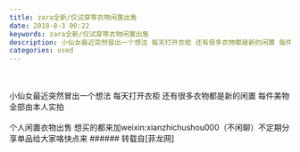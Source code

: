 ```yaml
---
title: zara全新/仅试穿等衣物闲置出售
date: 2018-8-3 00:22
keywords: zara全新/仅试穿等衣物闲置出售
description: 小仙女最近突然冒出一个想法 每天打开衣柜 还有很多衣物都是新的闲置 每件美物全部由本人实拍个人闲置衣物出售️ 想买的都来加weixin:xianzhichushou000（不闲聊）不定期分享单品给大家咯快点来
categories: used
---
```

<td class="t_f" id="postmessage_1586871">

<br/>
<br/>
小仙女最近突然冒出一个想法 每天打开衣柜 还有很多衣物都是新的闲置 每件美物全部由本人实拍<br/>
<br/>
个人闲置衣物出售️ 想买的都来加weixin:xianzhichushou000（不闲聊）不定期分享单品给大家咯快点来</td>
###### 转载自[菲龙网]